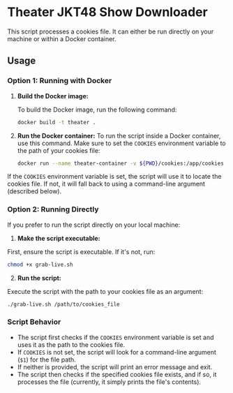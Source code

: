 # Theater JKT48 Show Downloader

This script processes a cookies file. It can either be run directly on your machine or within a Docker container.

## Usage

### Option 1: Running with Docker

1. **Build the Docker image:**

   To build the Docker image, run the following command:

   ```bash
   docker build -t theater .
   ```
2. **Run the Docker container:**
   To run the script inside a Docker container, use this command. Make sure to set the ```COOKIES``` environment        variable to the path of your cookies file:

   ```bash
   docker run --name theater-container -v ${PWD}/cookies:/app/cookies -v ${PWD}/video:/app/video --env-file .env -p 8080:8080 theater
   ```
If the `COOKIES` environment variable is set, the script will use it to locate the cookies file. If not, it will fall back to using a command-line argument (described below).

### Option 2: Running Directly

If you prefer to run the script directly on your local machine:

1. **Make the script executable:**

First, ensure the script is executable. If it's not, run:

```bash
chmod +x grab-live.sh
```

2. **Run the script:**

Execute the script with the path to your cookies file as an argument:
```bash
./grab-live.sh /path/to/cookies_file
```

### Script Behavior

- The script first checks if the `COOKIES` environment variable is set and uses it as the path to the cookies file.
- If `COOKIES` is not set, the script will look for a command-line argument (`$1`) for the file path.
- If neither is provided, the script will print an error message and exit.
- The script then checks if the specified cookies file exists, and if so, it processes the file (currently, it simply prints the file's contents).
